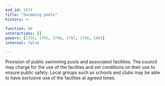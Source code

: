 ```yaml
---
esd_id: 1674
title: "Swimming pools"
history: >-
  
function: 80
interactions: []
powers: [1795, 1795, 1796, 1797, 1798, 1801]
internal: false

---
```


Provision of public swimming pools and associated facilities.  The council may charge for the use of the facilties and set conditions on their use to ensure public safety.  Local groups such as schools and clubs may be able to have exclusive use of the facilties at agreed times.

